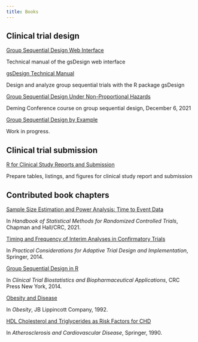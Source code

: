 ```yaml
---
title: Books
---
```


<style>
ul { padding-inline-start: 0px; list-style-type: none; }
.article-content p { margin-top: 5px; margin-bottom: 5px; }
.article-content > ul > li { margin-bottom: 30px; }
</style>

## Clinical trial design

- [Group Sequential Design Web Interface](https://keaven.github.io/gsd-shiny/)

  Technical manual of the gsDesign web interface

- [gsDesign Technical Manual](https://keaven.github.io/gsd-tech-manual/)

  Design and analyze group sequential trials with the R package gsDesign

- [Group Sequential Design Under Non-Proportional Hazards](https://keaven.github.io/gsd-deming/)

  Deming Conference course on group sequential design, December 6, 2021

- [Group Sequential Design by Example](https://keaven.github.io/gsd-by-example/)

  Work in progress.

## Clinical trial submission

- [R for Clinical Study Reports and Submission](https://r4csr.org/)

  Prepare tables, listings, and figures for clinical study report and submission

## Contributed book chapters

- [Sample Size Estimation and Power Analysis: Time to Event Data](https://doi.org/10.1201/9781315119694)

  In _Handbook of Statistical Methods for Randomized Controlled Trials_, Chapman and Hall/CRC, 2021.

- [Timing and Frequency of Interim Analyses in Confirmatory Trials](https://doi.org/10.1007/978-1-4939-1100-4_6)

  In _Practical Considerations for Adaptive Trial Design and Implementation_, Springer, 2014.

- [Group Sequential Design in R](https://doi.org/10.1201/b17716)

  In _Clinical Trial Biostatistics and Biopharmaceutical Applications_, CRC Press New York, 2014.

- [Obesity and Disease](https://www.worldcat.org/isbn/9780397509997)

  In _Obesity_, JB Lippincott Company, 1992.

- [HDL Cholesterol and Triglycerides as Risk Factors for CHD](https://doi.org/10.1007/978-94-009-0731-7_78)

  In _Atherosclerosis and Cardiovascular Disease_, Springer, 1990.
